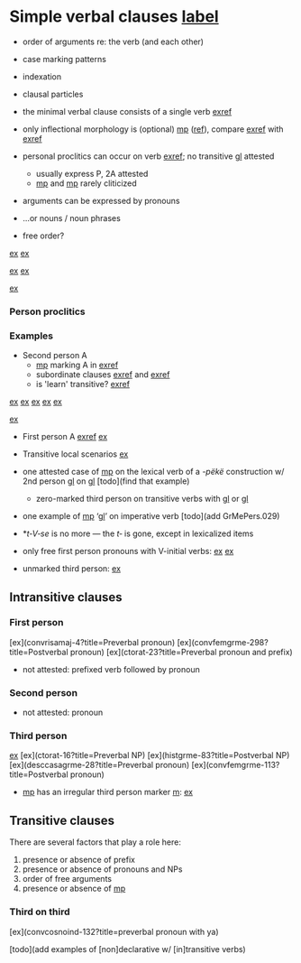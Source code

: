 # Simple verbal clauses [label](simpleverb)

* order of arguments re: the verb (and each other)
* case marking patterns
* indexation
* clausal particles

* the minimal verbal clause consists of a single verb [exref](oneverb)
* only inflectional morphology is (optional) [mp](ta-3) ([ref](sec:ta-3)), compare [exref](convhistfamsjm-235) with [exref](histpajirdi-107)
* personal proclitics can occur on verb [exref](1clitic?end=12clitic); no transitive [gl](1+2) attested
    * usually express P, 2A attested
    * [mp](wire-1pro) and [mp](ejne-1-2pro) rarely cliticized
* arguments can be expressed by pronouns
* ...or nouns / noun phrases
* free order?

[ex](histtiggrme-28,histpajirdi-107?example_id=oneverb)
[ex](convhistfamsjm-235)

[ex](convrisamaj-28,descmensgrme-78?example_id=1clitic)
[ex](convamgu-7,histpajirdi-17?example_id=2clitic)

[ex](histyarirdi-939?example_id=12clitic)

### Person proclitics

### Examples
* Second person A
    * [mp](me2) marking A in [exref](2a)
    * subordinate clauses [exref](2sub) and [exref](1sub)
    * is 'learn' transitive? [exref](learn)

[ex](ctovarmafl-324,histyarirdi-633,convhistfamsjm-13?example_id=2a)
[ex](histpajirdi-17)
[ex](convfemgrme-43,ctoaragrme-5?example_id=2sub)
[ex](convhistfamsjm-15,convhistfamsjm-238?example_id=learn)
[ex](convfemgrme-233)

[ex](convamgu-143)

* First person A [exref](1sub)
[ex](histyarirdi-875?example_id=1sub)

* Transitive local scenarios
[ex](convfemgrme-231,convfemgrme-232,ctovarmafl-283)
* one attested case of [mp](ta-3?translation=3>3) on the lexical verb of a _-pëkë_ construction w/ 2nd person [gl](a) on [gl](aux) [todo](find that example)
    * zero-marked third person on transitive verbs with [gl](1a) or [gl](2a)
* one example of [mp](me2?nt) ‘[gl](2A)’ on imperative verb [todo](add GrMePers.029)
* \*_t‑V‑se_ is no more — the _t‑_ is gone, except in lexicalized items


* only free first person pronouns with V-initial verbs:
[ex](convamgu-199)
[ex](convestsjm-42)

* unmarked third person:
[ex](conv1stenc-109)



## Intransitive clauses


### First person
[ex](convrisamaj-4?title=Preverbal pronoun)
[ex](convfemgrme-298?title=Postverbal pronoun)
[ex](ctorat-23?title=Preverbal pronoun and prefix)
* not attested: prefixed verb followed by pronoun

### Second person
* not attested: pronoun

### Third person
[ex](ctorat-6?title=Zero)
[ex](ctorat-16?title=Preverbal NP)
[ex](histgrme-83?title=Postverbal NP)
[ex](desccasagrme-28?title=Preverbal pronoun)
[ex](convfemgrme-113?title=Postverbal pronoun)
* [mp](te-go) has an irregular third person marker [m](ij3):
[ex](ctorat-45)

## Transitive clauses
There are several factors that play a role here:

1. presence or absence of prefix
2. presence or absence of pronouns and NPs
3. order of free arguments
4. presence or absence of [mp](ya-erg)

### Third on third
[ex](convcosnoind-132?title=preverbal pronoun with ya)

[todo](add examples of [non]declarative w/ [in]transitive verbs)